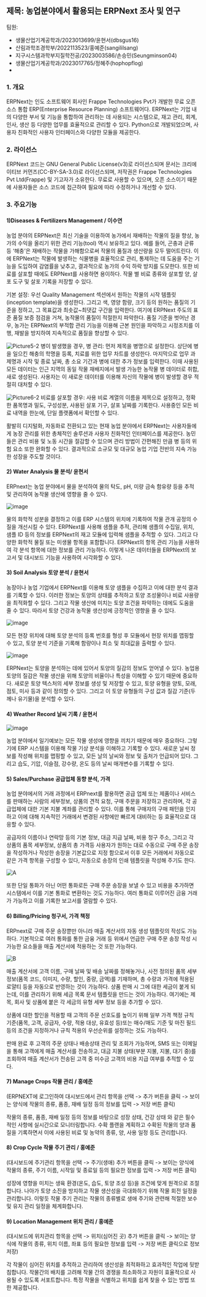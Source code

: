 ## 제목: 농업분야에서 활용되는 ERPNext 조사 및 연구

팀원: 
* 생물산업기계공학과/2023013699/윤현서(dbsgus16)
* 산림과학조경학부/2022113523/홍예준(sangililsang)
* 지구시스템과학부지질학전공/2023003586/손승민(Seungminson04)
* 생물산업기계공학과/2023017765/정혜주(hophopflog)
* 

### 1. 개요
   
   ERPNext는 인도 소프트웨어 회사인 Frappe Technologies Pvt가 개발한 무료 오픈 소스 통합 ERP(Enterprise Resource Planning) 소프트웨어다. ERPNext는 기업 내의 다양한 부서 및 기능을 통합하여 관리하는 데 사용되는 시스템으로, 재고 관리, 회계, 인사, 생산 등 다양한 업무를 효율적으로 관리할 수 있다. Python으로 개발되었으며, 사용자 친화적인 사용자 인터페이스와 다양한 모듈을 제공한다.

### 2. 라이선스
   
   ERPNext 코드는 GNU General Public License(v3)로 라이선스되며 문서는 크리에이티브 커먼즈(CC-BY-SA-3.0)로 라이선스되며, 저작권은 Frappe Technologies Pvt Ltd(Frappe) 및 기고자가 소유한다. 무료로 사용할 수 있으며, 오픈 소스이기 때문에 사용자들은 소스 코드에 접근하여 필요에 따라 수정하거나 개선할 수 있다.

### 3. 주요기능
   
#### 1)Diseases & Fertilizers Management / 이수연


농업 분야의 ERPNext은 최신 기술을 이용하여 농가에서 재배하는 작물의 질을 향상, 농가의 수익을 올리기 위한 관리 기능(tool) 역시 보유하고 있다.
예를 들어, 곤충과 균류 등 ‘해충’은 재배하는 작물을 가해함으로써 작물의 품질과 생산량을 모두 떨어트린다. 이에 ERPNext는 작물에 발생하는 식물병을 효율적으로 관리, 통제하는 데 도움을 주는 기능을 도입하여 감염률을 낮추고, 결과적으로 농가의 수익 하락 방지를 도모한다.
또한 비료를 살포할 때에도 ERPNext를 사용하면 용이하다. 작물 별 비료 종류와 살포할 양, 살포 도구 및 살포 기록을 저장할 수 있다.




기본 설정: 우선 Quality Management 섹션에서 원하는 작물의 시작 템플릿(inception template)을 생성한다. 그리고 색, 영양 함량, 크기 등의 원하는 품질의 기준을 정하고, 그 목표값과 최솟값~최댓값 구간을 입력한다. 여기에 ERPNext 주도의 표준 품질 보증 점검을 거쳐, 농작물의 품질이 적절한지 파악한다. 품질 기준을 벗어난 경우, 농가는 ERPNext의 부적합 관리 기능을 이용해 근본 원인을 파악하고 시정조치를 이행, 재발을 방지하여 지속적으로 품질을 향상할 수 있다.




![Picture5-2](https://github.com/dbsgus16/oss_10/blob/main/Picture5-2.png) 
병이 발생했을 경우, 병 관리: 먼저 제목을 병명으로 설정한다. 상단에 병을 일으킨 해충의 학명을 등록, 치료를 위한 업무 차트를 생성한다. 마지막으로 업무 과제명과 시작 및 종료 날짜, 총 소요 기간과 병에 대한 추가 정보를 입력한다.
이때 사용된 모든 데이터는 인근 지역의 동일 작물 재배지에서 발생 가능한 농작물 병 데이터로 취합, 새로 생성된다. 사용자는 이 새로운 데이터를 이용해 자신의 작물에 병이 발생할 경우 적절히 대처할 수 있다.




![Picture6-2](https://github.com/dbsgus16/oss_10/blob/main/Picture6-2.png)
비료를 살포할 경우: 사용 비료 계열의 이름을 제목으로 설정하고, 정확한 품목명과 밀도, 구성성분, 사용된 살포 기구, 살포 날짜를 기록한다. 사용중인 모든 비료 내역을 한눈에, 단일 플랫폼에서 확인할 수 있다.




활발히 디지털화, 자동화로 전환되고 있는 현재 농업 분야에서 ERPNext는 사용자들에게 농장 관리를 위한 총체적인 솔루션과 사용자 친화적인 인터페이스를 제공한다. 농민들은 관리 비용 및 노동 시간을 절감할 수 있으며 관리 방법이 간편해진 만큼 병 등의 위험 요소 또한 완화할 수 있다. 결과적으로 소규모 및 대규모 농업 기업 전반의 지속 가능한 성장을 주도할 것이다. 




#### 2) Water Analysis 물 분석/ 윤현서


ERPnext는 농업 분야에서 물을 분석하여 물의 탁도, pH, 미량 금속 함유량 등을 추적 및 관리하여 농작물 생산에 영향을 줄 수 있다.


![image](https://github.com/dbsgus16/oss_10/assets/166488062/bfc11cb5-4e6e-4360-99e1-ccf6c635db89)



물의 화학적 성분을 결정하고 이를 ERP 시스템의 위치에 기록하여 작물 관개 공정의 수질을 개선시킬 수 있다. ERPNext를 사용해 샘플을 추적, 관리해 샘플의 수집일, 위치, 샘플 ID 등의 정보를 ERPNext의 재고 모듈에 입력해 샘플을 추적할 수 있다. 그리고 다양한 화학적 물질 또는 미생물 항목을 포함합니다. ERPNext의 항목 관리 기능을 사용하여 각 분석 항목에 대한 정보를 관리 가능하다. 이렇게 나온 데이터들을 ERPNext의 보고서 및 대시보드 기능을 사용하여 시각화할 수 있다.





#### 3) Soil Analysis 토양 분석 / 윤현서


농장이나 농업 기업에서 ERPNext를 이용해 토양 샘플을 수집하고 이에 대한 분석 결과를 기록할 수 있다. 이러한 정보는 토양의 상태를 추적하고 토양 조성물이나 비료 사용량을 최적화할 수 있다. 그리고 작물 생산에 미치는 토양 조건을 파악하는 데에도 도움을 줄 수 있다. 따라서 토양 건강과 농작물 생산성에 긍정적인 영향을 줄 수 있다.


![image](https://github.com/dbsgus16/oss_10/assets/166488062/6ebde5de-3600-486b-8b56-8bdd7c6d392f)


모든 현장 위치에 대해 토양 분석의 등록 번호를 형성 후 모듈에서 현장 위치를 맵핑할 수 있고, 토양 분석 기준을 기록해 함량이나 최소 및 최대값을 출력할 수 있다.


![image](https://github.com/dbsgus16/oss_10/assets/166488062/4420a39f-bcb9-404b-9ee4-01a287118dc8)


ERPNext는 토양을 분석하는 데에 있어서 토양의 질감의 정보도 얻어낼 수 있다. 농업용 토양의 질감은 작물 생산을 위해 토양의 비율이나 특성을 이해할 수 있기 때문에 중요하다. 새로운 토양 텍스처의 세부 정보를 생성 및 저장할 수 있고, 토양 유형을 양토, 모래, 점토, 미사 등과 같이 정의할 수 있다. 그리고 이 토양 유형들의 구성 값과 질감 기준(두께나 유기물)을 분석할 수 있다.




#### 4) Weather Record 날씨 기록 / 윤현서


![image](https://github.com/dbsgus16/oss_10/assets/166488062/9c162ed8-1434-4f31-9fdb-0a3af83767a0)


농업 분야에서 일기예보는 모든 작물 생성에 영향을 끼치기 때문에 매우 중요하다. 그렇기에 ERP 시스템을 이용해 작물 기상 분석을 이해하고 기록할 수 있다. 새로운 날씨 정보를 작성해 위치를 맵핑할 수 있고, 모든 날의 날씨와 정보 및 출처가 언급되어 있다. 그리고 습도, 기압, 이슬점, 강수량, 온도 등의 날씨 매개변수를 기록할 수 있다.




#### 5) Sales/Purchase 공급업체 동향 분석, 가격


농업 분야에서의 거래 과정에서 ERPnext를 활용하면 공급 업체 또는 제품이나 서비스를 판매하는 사람의 세부정보, 상품의 견적 요청, 구매 주문을 저장하고 관리하며, 각 공급업체에 대한 기본 지불 계좌를 관리할 수 있다. 이를 통해 구매자의 구매 패턴을 인지하고 이에 대해 지속적인 거래에서 변경된 사항에만 빠르게 대비하는 등 효율적으로 대응할 수 있다.





공급자의 이름이나 연락망 등의 기본 정보, 대금 지급 날짜, 비용 청구 주소, 그리고 각 상품의 품목 세부정보, 상품의 총 가격등 사용자가 원하는 대로 수동으로 구매 주문 송장을 작성하거나 작성한 송장을 기본값으로 지정 함으로서 이후 모든 거래에서 자동으로 같은 가격 항목을 구성할 수 있다, 자동으로 송장의 인쇄 템플릿을 작성해 주기도 한다. 


![A](https://github.com/dbsgus16/oss_10/assets/165997477/3286ae2f-4d47-4a19-aaeb-4d7d29552037)


또한 단일 통화가 아닌 어떤 통화로든 구매 주문 송장을 보낼 수 있고 비용을 추가하면 시스템에서 이를 기본 통화로 변환하는 것도 가능하다. 여러 통화로 이루어진 금융 거래가 가능하고 이를 기록한 보고서를 열람할 수 있다.




#### 6) Billing/Pricing 청구서, 가격 책정


ERPnext로 구매 주문 송장뿐만 아니라 매출 계산서의 자동 생성 템플릿의 작성도 가능하다. 기본적으로 여러 통화를 통한 금융 거래 등 위에서 언급한 구매 주문 송장 작성 시 가능한 요소들을 매출 계산서에 적용하는 것 또한 가능하다.


![B](https://github.com/dbsgus16/oss_10/assets/165997477/72b73c7b-c805-45d1-b598-3a51787f311c)


매출 계산서에 고객 이름, 구매 날짜 및 배송 날짜를 정해놓거나, 사전 정의된 품목 세부정보(품목 코드, 이미지, 수량, 할인, 중량, 금액)를 기재하며, 총 수량과 가격에 적용된 로얄티 등을 자동으로 반영하는 것이 가능하다.
상품 판매 시 그에 대한 세금이 붙게 되는데, 이를 관리하기 위해 세금 목록 문서 템플릿을 만드는 것이 가능하다. 여기에는 제목, 회사 및 상품에 붙은 각 세금의 유형 세부 정보 등을 추가할 수 있다.


상품에 대한 할인을 적용할 때 고객의 주문 선호도를 높이기 위해 일부 가격 책정 규칙 기준(품목, 고객, 공급자, 수량, 적용 대상, 유효성 등)또는 매수/매도 기준 및 마진 필드 등의 조건을 지정하거나 규칙 적용의 우선순위를 설정하는 것도 가능하다.


판매 완료 후 고객의 주문 상태나 배송상태 관리 및 조회가 가능하며, SMS 또는 이메일을 통해 고객에게 매출 계산서를 전송하고, 대금 지불 상태(부분 지불, 지불, 대기 중)를 조회하여 매출 계산서가 전송된 고객 중 미수금 고객의 비용 지급 여부를 추적할 수 있다.





#### 7) Manage Crops 작물 관리 / 홍예준
(ERPNEXT에 로그인하여 대시보드에서 관리 항목을 선택 -> 추가 버튼을 클릭 -> 보이는 양식에 작물의 종류, 품종, 재배 일정 등의 정보를 입력 -> 저장 버튼 클릭)


작물의 종류, 품종, 재배 일정 등의 정보를 바탕으로 성장 상태, 건강 상태 와 같은 필수적인 사항에 실시간으로 모니터링합니다.
수확 플랜을 계획하고 수확된 작물의 양과 품질을 기록하면서 이에 사용된 비료 및 농약의 종류, 양, 사용 일정 등도 관리합니다.





#### 8) Crop Cycle 작물 주기 관리 / 홍예준
(대시보드에 주기관리 항목을 선택 -> 주기(생애) 추가 버튼을 클릭 -> 보이는 양식에 작물의 종류, 주기 이름, 시작일 및 종료일 등의 필요한 정보를 입력 -> 저장 버튼 클릭)


성장에 영향을 미치는 생육 환경(온도, 습도, 토양 조성 등)을 조건에 맞게 원격으로 조절합니다. 
나아가 토양 소진을 방지하고 작물 생산성을 극대화하기 위해 작물 회전 일정을 관리합니다.
이렇듯 작물 주기 관리는 작물의 종류별로 생애 주기와 관련해 적절한 보수 및 유지 관리 일정을 체계화합니다.




#### 9) Location Management 위치 관리 / 홍예준
(대시보드에 위치관리 항목을 선택 -> 위치(심어진 곳) 추가 버튼을 클릭 -> 보이는 양식에 작물의 종류, 위치 이름, 좌표 등의 필요한 정보를 입력 -> 저장 버튼 클릭으로 정보 저장)


각 작물이 심어진 위치를 추적하고 관리하여 생산성을 최적화하고 효과적인 작업에 뒷받침합니다.
작물간의 배치를 고려해 작물 간의 경쟁을 최소화하고 자원이 효율적으로 사용될 수 있도록 서포트합니다. 
특정 작물을 식별하고 위치를 쉽게 찾을 수 있는 방법 또한 제공합니다.
